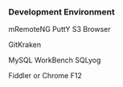 ### Development Environment

mRemoteNG
PuttY
S3 Browser

GitKraken

MySQL WorkBench
SQLyog

Fiddler or Chrome F12